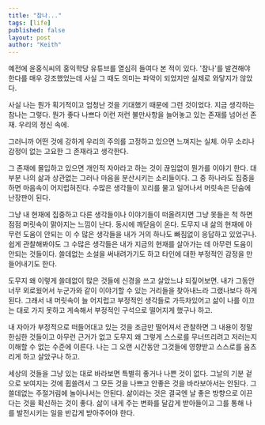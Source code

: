 ```yaml
---
title: "참나..."
tags: [life]
published: false
layout: post
author: "Keith"
---
```


예전에 윤홍식씨의 홍익학당 유튜브를 열심히 들여다 본 적이 있다. '참나'를 발견해야 한다를 매우 강조했었는데 사실 그 때도 의미는 파악이 되었지만 실제로 와닿지가 않았다.

사실 나는 뭔가 획기적이고 엄청난 것을 기대했기 때문에 그런 것이었다. 지금 생각하는 참나는 그렇다. 뭔가 좋다 나쁘다 이런 저런 불만사항을 늘어놓고 있는 존재를 넘어선 존재. 우리의 정신 속에.

그러니까 어떤 것에 강하게 우리의 주의를 고정하고 있으면 느껴지는 실체. 아무 소리나 감정이 없는 고요한 그 존재라고 생각한다.

그 존재에 몰입하고 있으면 개인적 자아라고 하는 것이 끊임없이 뭔가를 이야기 한다. 대부분 나의 삶과 상관없는 그러나 마음을 분산시키는 소리들이다. 그 중 하나라도 집중을 하면 마음속이 어지럽혀진다. 수많은 생각들이 꼬리를 물고 일어나서 머릿속은 단숨에 난장판이 된다.

그냥 내 현재에 집중하고 다른 생각들이나 이야기들이 떠올려지면 그냥 못들은 척 하면 점점 머릿속이 맑아지는 느낌이 난다. 동시에 깨닫음이 온다. 도무지 내 삶의 현재에 아무런 도움이 안되는 이 수 많은 생각들을 내가 거의 하나도 빠짐없이 응답하고 있었구나. 쉽게 관찰해봐야도 그 수많은 생각들은 내가 지금의 현재를 살아가는 데 아무런 도움이 안되는 것들이다. 쓸데없는 소설을 써내려가기도 하고 타인에 대한 부정적인 감정을 만들어내기도 한다. 

도무지 왜 이렇게 쓸데없이 많은 것들에 신경을 쓰고 살았느냐 되짚어보면. 내가 그동안 너무 외로웠어서 누군가와 같이 이야기할 수 있는 거리들을 찾아내느라 그랬나보다 하게 된다. 그래서 내 머릿속이 늘 어지럽고 부정적인 생각들로 가득차있어고 삶이 나를 이끄는 대로 가지 못하고 게속해서 부정적인 구석으로 떨어지게 했구나 하고.

내 자아가 부정적으로 떠들어대고 있는 것을 조금만 떨어져서 관찰하면 그 내용이 정말 한심한 것들이고 아무런 근거가 없고 도무지 왜 그렇게 스스로를 무너뜨리려고 저러는지 이해할 수 없는 수준에 이른다. 나는 그 오랜 시간동안 그것들에 영향받고 스스로를 움츠리게 하고 살았구나 하고.

세상의 것들을 그냥 있는 대로 바라보면 특별히 좋거나 나쁜 것이 없다. 그날의 기분 겉으로 보여지는 것에 휩쓸려서 그 모든 것을 나쁘고 안좋은 것을 바라보아서는 안된다. 그 쓸데없는 주절거림에 놀아나서는 안된다. 삶이라는 것은 결국엔 날 좋은 방향으로 이끈다는 것을 확신하는 것이 좋다. 삶이 내게 주는 변화를 달갑게 받아들이고 그를 통해 나를 발전시키는 일을 반갑게 받아주어야 한다. 